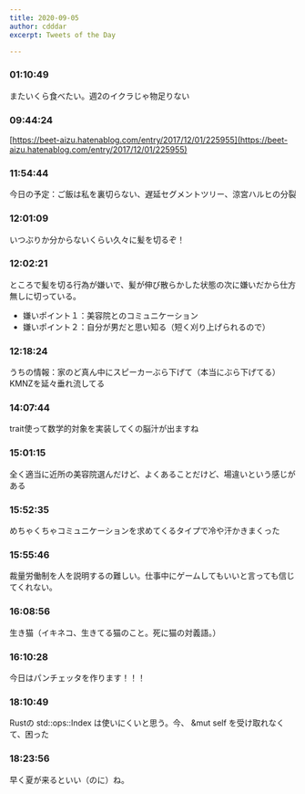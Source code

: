 ```yaml
---
title: 2020-09-05
author: cdddar
excerpt: Tweets of the Day

---
```


### 01:10:49

またいくら食べたい。週2のイクラじゃ物足りない

### 09:44:24

[https://beet-aizu.hatenablog.com/entry/2017/12/01/225955](https://beet-aizu.hatenablog.com/entry/2017/12/01/225955)

### 11:54:44

今日の予定：ご飯は私を裏切らない、遅延セグメントツリー、涼宮ハルヒの分裂

### 12:01:09

いつぶりか分からないくらい久々に髪を切るぞ！

### 12:02:21

ところで髪を切る行為が嫌いで、髪が伸び散らかした状態の次に嫌いだから仕方無しに切っている。

- 嫌いポイント１：美容院とのコミュニケーション
- 嫌いポイント２：自分が男だと思い知る（短く刈り上げられるので）

### 12:18:24

うちの情報：家のど真ん中にスピーカーぶら下げて（本当にぶら下げてる）KMNZを延々垂れ流してる

### 14:07:44

trait使って数学的対象を実装してくの脳汁が出ますね

### 15:01:15

全く適当に近所の美容院選んだけど、よくあることだけど、場違いという感じがある

### 15:52:35

めちゃくちゃコミュニケーションを求めてくるタイプで冷や汗かきまくった

### 15:55:46

裁量労働制を人を説明するの難しい。仕事中にゲームしてもいいと言っても信じてくれない。

### 16:08:56

生き猫（イキネコ、生きてる猫のこと。死に猫の対義語。）

### 16:10:28

今日はパンチェッタを作ります！！！

### 18:10:49

Rustの std::ops::Index は使いにくいと思う。今、 &mut self を受け取れなくて、困った

### 18:23:56

早く夏が来るといい（のに）ね。
